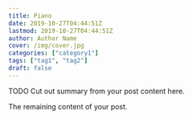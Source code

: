 ```yaml
---
title: Piano
date: 2019-10-27T04:44:51Z
lastmod: 2019-10-27T04:44:51Z
author: Author Name
cover: /img/cover.jpg
categories: ["category1"]
tags: ["tag1", "tag2"]
draft: false
---
```


TODO
Cut out summary from your post content here.

<!--more-->

The remaining content of your post.

